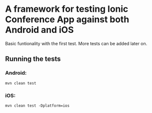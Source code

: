 # A framework for testing Ionic Conference App against both Android and iOS

Basic funtionality with the first test. More tests can be added later on.

## Running the tests
### Android:
```commandline
mvn clean test
```
### iOS:
```commandline
mvn clean test -Dplatform=ios
```
